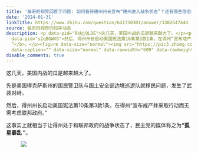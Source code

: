 ```yaml
---
title: '猫哥的视界回答了问题: 如何看待德州州长宣布“德州进入战争状态”？还有哪些信息值得关注？'
date: '2024-01-31'
linkTitle: https://www.zhihu.com/question/641750301/answer/3382647444
source: 猫哥的视界的知乎动态
description: <p data-pid="RkNjQLDE">这几天，美国内战的瓜是越来越大了。</p><p data-pid="I3xgr8DF">先是美国得克萨斯州的国民警卫队与国土安全部边境巡逻队就移民问题，发生了武装对峙。</p><p
  data-pid="s2qBGWVG">然后，得州州长启动美国宪法第10条第3款1条，在得州“宣布戒严并采取行动而无需考虑联邦政府。”</p><p data-pid="rwXhIWm8">这事实上就相当于让得州处于和联邦政府的战争状态了，民主党的媒体称之为<b>“孤星暴乱
  ”</b>。</p><figure data-size="normal"><img src="https://pic3.zhimg.com/v2-da0ee2767f0dfac84496a7e1cf4b2b8a_1440w.jpg"
  data-caption="" data-size="normal" data-rawwidth="600" data-rawheight="400"  ...
disable_comments: true
---
```

<p data-pid="RkNjQLDE">这几天，美国内战的瓜是越来越大了。</p><p data-pid="I3xgr8DF">先是美国得克萨斯州的国民警卫队与国土安全部边境巡逻队就移民问题，发生了武装对峙。</p><p data-pid="s2qBGWVG">然后，得州州长启动美国宪法第10条第3款1条，在得州“宣布戒严并采取行动而无需考虑联邦政府。”</p><p data-pid="rwXhIWm8">这事实上就相当于让得州处于和联邦政府的战争状态了，民主党的媒体称之为<b>“孤星暴乱 ”</b>。</p><figure data-size="normal"><img src="https://pic3.zhimg.com/v2-da0ee2767f0dfac84496a7e1cf4b2b8a_1440w.jpg" data-caption="" data-size="normal" data-rawwidth="600" data-rawheight="400"  ...